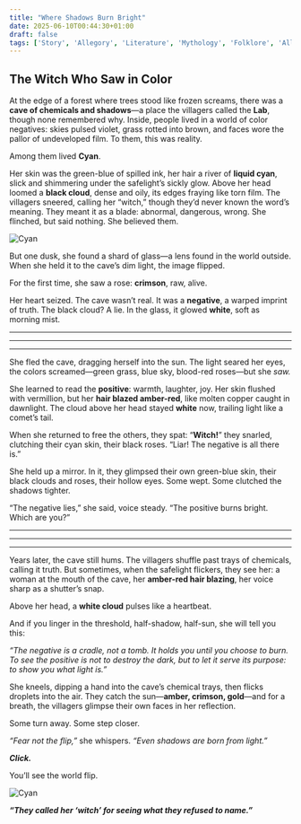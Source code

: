 ```yaml
---
title: "Where Shadows Burn Bright"
date: 2025-06-10T00:44:30+01:00
draft: false
tags: ['Story', 'Allegory', 'Literature', 'Mythology', 'Folklore', 'All']
---
```

## The Witch Who Saw in Color

At the edge of a forest where trees stood like frozen screams, there was a **cave of chemicals and shadows**—a place the villagers called the **Lab**, though none remembered why. Inside, people lived in a world of color negatives: skies pulsed violet, grass rotted into brown, and faces wore the pallor of undeveloped film. To them, this was reality.

Among them lived **Cyan**.

Her skin was the green-blue of spilled ink, her hair a river of **liquid cyan**, slick and shimmering under the safelight’s sickly glow. Above her head loomed a **black cloud**, dense and oily, its edges fraying like torn film. The villagers sneered, calling her “witch,” though they’d never known the word’s meaning. They meant it as a blade: abnormal, dangerous, wrong. She flinched, but said nothing. She believed them.

![Cyan](/img/Cyan_N.jpg)

But one dusk, she found a shard of glass—a lens found in the world outside. When she held it to the cave’s dim light, the image flipped.

For the first time, she saw a rose: **crimson**, raw, alive.

Her heart seized. The cave wasn’t real. It was a **negative**, a warped imprint of truth. The black cloud? A lie. In the glass, it glowed **white**, soft as morning mist.

---
---
---

She fled the cave, dragging herself into the sun. The light seared her eyes, the colors screamed—green grass, blue sky, blood-red roses—but she _saw._

She learned to read the **positive**: warmth, laughter, joy. Her skin flushed with vermillion, but her **hair blazed amber-red**, like molten copper caught in dawnlight. The cloud above her head stayed **white** now, trailing light like a comet’s tail.

When she returned to free the others, they spat:
“**Witch!**” they snarled, clutching their cyan skin, their black roses. “Liar! The negative is all there is.”

She held up a mirror. In it, they glimpsed their own green-blue skin, their black clouds and roses, their hollow eyes. Some wept. Some clutched the shadows tighter.

“The negative lies,” she said, voice steady. “The positive burns bright. Which are you?”

---
---
---

Years later, the cave still hums. The villagers shuffle past trays of chemicals, calling it truth. But sometimes, when the safelight flickers, they see her: a woman at the mouth of the cave, her **amber-red hair blazing**, her voice sharp as a shutter’s snap.

Above her head, a **white cloud** pulses like a heartbeat.

And if you linger in the threshold, half-shadow, half-sun, she will tell you this:

_“The negative is a cradle, not a tomb. It holds you until you choose to burn. To see the positive is not to destroy the dark, but to let it serve its purpose: to show you what light is.”_

She kneels, dipping a hand into the cave’s chemical trays, then flicks droplets into the air. They catch the sun—**amber, crimson, gold**—and for a breath, the villagers glimpse their own faces in her reflection.

Some turn away. Some step closer.

_“Fear not the flip,”_ she whispers. _“Even shadows are born from light.”_

___Click.___

You’ll see the world flip.

![Cyan](/img/Cyan.jpg)

___“They called her ‘witch’ for seeing what they refused to name.”___  
